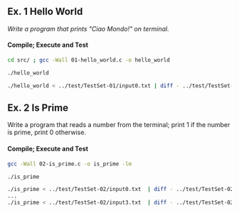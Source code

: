 ## Ex. 1 Hello World
*Write a program that prints "Ciao Mondo!" on terminal.*

#### Compile; Execute and Test

```bash
cd src/ ; gcc -Wall 01-hello_world.c -o hello_world
```
```bash
./hello_world

./hello_world < ../test/TestSet-01/input0.txt | diff - ../test/TestSet-01/output0.txt
```


## Ex. 2 Is Prime
Write a program that reads a number from the terminal; print 1 if the number is prime, print 0 otherwise.

#### Compile; Execute and Test
```bash
gcc -Wall 02-is_prime.c -o is_prime -lm
```
```bash
./is_prime

./is_prime < ../test/TestSet-02/input0.txt  | diff - ../test/TestSet-02/output0.txt
...
./is_prime < ../test/TestSet-02/input3.txt  | diff - ../test/TestSet-02/output3.txt
```

